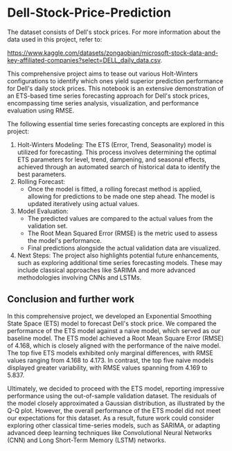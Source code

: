 # Dell-Stock-Price-Prediction
The dataset consists of Dell's stock prices. For more information  about the data used in this project, refer to:

https://www.kaggle.com/datasets/zongaobian/microsoft-stock-data-and-key-affiliated-companies?select=DELL_daily_data.csv.


This comprehensive project aims to tease out various Holt-Winters configurations to identify which ones yield superior prediction performance for Dell's daily stock prices. This notebook is an extensive demonstration of an ETS-based time series forecasting approach for Dell's stock prices, encompassing time series analysis, visualization, and performance evaluation using RMSE.

The following essential time series forecasting concepts are explored in this project:
1. Holt-Winters Modeling: The ETS (Error, Trend, Seasonality) model is utilized for forecasting. This process involves determining the optimal ETS parameters for level, trend, dampening, and seasonal effects, achieved through an automated search of historical data to identify the best parameters.
2. Rolling Forecast: 
    - Once the model is fitted, a rolling forecast method is applied, allowing for predictions to be made one step ahead. The model is updated iteratively using actual values.
3. Model Evaluation:
    - The predicted values are compared to the actual values from the validation set.
    - The Root Mean Squared Error (RMSE) is the metric used to assess the model's performance.
    - Final predictions alongside the actual validation data are visualized.    
4. Next Steps: The project also highlights potential future enhancements, such as exploring additional time series forecasting models. These may include classical approaches like SARIMA and more advanced methodologies involving CNNs and LSTMs.

## Conclusion and further work
In this comprehensive project, we developed an Exponential Smoothing State Space (ETS) model to forecast Dell's stock price. We compared the performance of the ETS model against a naive model, which served as our baseline model. The ETS model achieved a Root Mean Square Error (RMSE) of 4.168, which is closely aligned with the performance of the naive model. The top five ETS models exhibited only marginal differences, with RMSE values ranging from 4.168 to 4.173. In contrast, the top five naive models displayed greater variability, with RMSE values spanning from 4.169 to 5.837.

Ultimately, we decided to proceed with the ETS model, reporting impressive performance using the out-of-sample validation dataset. The residuals of the model closely approximated a Gaussian distribution, as illustrated by the Q-Q plot. However, the overall performance of the ETS model did not meet our expectations for this dataset. As a result, future work could consider exploring other classical time-series models, such as SARIMA, or adapting advanced deep learning techniques like Convolutional Neural Networks (CNN) and Long Short-Term Memory (LSTM) networks.
